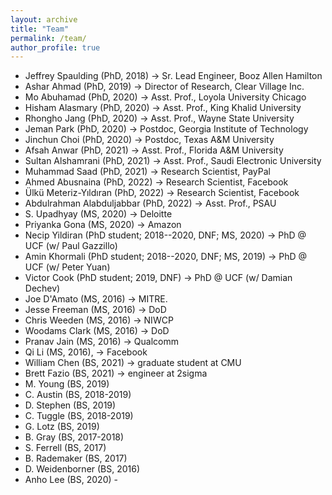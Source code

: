 ```yaml
---
layout: archive
title: "Team"
permalink: /team/
author_profile: true
---
```


* Jeffrey Spaulding (PhD, 2018) → Sr. Lead Engineer, Booz Allen Hamilton
* Ashar Ahmad (PhD, 2019) → Director of Research, Clear Village Inc.
* Mo Abuhamad (PhD, 2020) → Asst. Prof., Loyola University Chicago
* Hisham Alasmary (PhD, 2020) → Asst. Prof., King Khalid University
* Rhongho Jang (PhD, 2020) → Asst. Prof., Wayne State University
* Jeman Park (PhD, 2020) → Postdoc, Georgia Institute of Technology
* Jinchun Choi (PhD, 2020) → Postdoc, Texas A&M University
* Afsah Anwar (PhD, 2021) → Asst. Prof., Florida A&M University
* Sultan Alshamrani (PhD, 2021) → Asst. Prof., Saudi Electronic University
* Muhammad Saad (PhD, 2021) → Research Scientist, PayPal
* Ahmed Abusnaina (PhD, 2022) → Research Scientist, Facebook
* Ülkü Meteriz-Yıldıran (PhD, 2022) → Research Scientist, Facebook
* Abdulrahman Alabduljabbar (PhD, 2022) → Asst. Prof., PSAU
* S. Upadhyay (MS, 2020) → Deloitte
* Priyanka Gona (MS, 2020) → Amazon
* Necip Yildiran (PhD student; 2018--2020, DNF; MS, 2020) → PhD @ UCF (w/ Paul Gazzillo)
* Amin Khormali (PhD student; 2018--2020, DNF; MS, 2019) → PhD @ UCF (w/ Peter Yuan)
* Victor Cook (PhD student; 2019, DNF) → PhD @ UCF (w/ Damian Dechev)
* Joe D'Amato (MS, 2016) → MITRE.
* Jesse Freeman (MS, 2016) → DoD
* Chris Weeden (MS, 2016) → NIWCP
* Woodams Clark (MS, 2016) → DoD
* Pranav Jain (MS, 2016) → Qualcomm
* Qi Li (MS, 2016), → Facebook
* William Chen (BS, 2021) → graduate student at CMU
* Brett Fazio (BS, 2021) → engineer at 2sigma
* M. Young (BS, 2019)
* C. Austin (BS, 2018-2019)
* D. Stephen (BS, 2019)
* C. Tuggle (BS, 2018-2019)
* G. Lotz (BS, 2019)
* B. Gray (BS, 2017-2018)
* S. Ferrell (BS, 2017)
* B. Rademaker (BS, 2017)
* D. Weidenborner (BS, 2016)
* Anho Lee (BS, 2020) -
